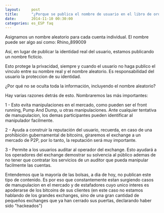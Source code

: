 ```yaml
---
layout:     post
title:      "¿Porque se publica el nombre de usuario en el libro de ordenes?"
date:       2014-11-10 00:30:00
categories: es_ESP faq
---
```



Asignamos un nombre aleatorio para cada cuenta individual. El nombre puede ser algo así como: Rhino_899009

Así, en lugar de publicar la identidad real del usuario, estamos publicando un nombre ficticio.

Esto protege la privacidad, siempre y cuando el usuario no haga publico el vinculo entre su nombre real y el nombre aleatorio. Es responsabilidad del usuario la proteccion de su identidad.

¿Por qué no se oculta toda la información, incluyendo el nombre aleatorio?

Hay varias razones detrás de esto. Nombraremos las más importantes:

1 - Esto evita manipulaciones en el mercado, como pueden ser el front running, Pump And Dump, u otras manipulaciones. Ante cualquier tentativa de manupulacion, los demas participantes pueden identificar al manipulador facilmente.

2 - Ayuda a construir la reputación del usuario, recuerda, en caso de una prohibición gubernamental de bitcoins, giraremos el exchange a un mercado de P2P, por lo tanto, la reputación será muy importante.

3 - Permite a los usuarios auditar al operador del exchange. Esto ayudará a los operadores del exchange demostrar su solvencia al público ademas de no tener que contratar los servicios de un auditor que pueda manipular facilmente las cuentas.

Entendemos que la mayoría de las bolsas, a dia de hoy, no publican este tipo de contenido. Es por eso que constantemente estan surgiendo casos de manupulacion en el mercado y de estafadores cuyo unico interes es apoderarse de los bitcoins de sus clientes (en este caso no estamos hablando de los grandes exchanges, sino de una gran cantidad de pequeños exchanges que ya han cerrado sus puertas, declarando haber sido "hackeados")
